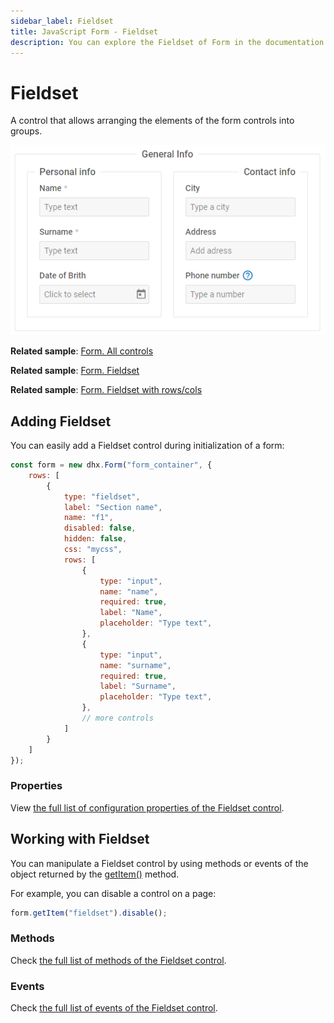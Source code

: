 ```yaml
---
sidebar_label: Fieldset
title: JavaScript Form - Fieldset 
description: You can explore the Fieldset of Form in the documentation of the DHTMLX JavaScript UI library. Browse developer guides and API reference, try out code examples and live demos, and download a free 30-day evaluation version of DHTMLX Suite.
---
```


# Fieldset

A control that allows arranging the elements of the form controls into groups.

![Fieldset control](../assets/form/form_fieldset.png)

**Related sample**: [Form. All controls](https://snippet.dhtmlx.com/ikyyekxq)

**Related sample**: [Form. Fieldset](https://snippet.dhtmlx.com/axlwcdrz?tag=fieldset)

**Related sample**: [Form. Fieldset with rows/cols](https://snippet.dhtmlx.com/lo6g167p?tag=fieldset)

## Adding Fieldset

You can easily add a Fieldset control during initialization of a form:

~~~js
const form = new dhx.Form("form_container", {
    rows: [
        {
            type: "fieldset",
            label: "Section name",
            name: "f1",
            disabled: false, 
            hidden: false, 
            css: "mycss",
            rows: [
                {
                    type: "input",
                    name: "name",
                    required: true,
                    label: "Name",
                    placeholder: "Type text",
                },
                {
                    type: "input",
                    name: "surname",
                    required: true,
                    label: "Surname",
                    placeholder: "Type text",
                },
                // more controls
            ]
        }
    ]
});
~~~

### Properties

View [the full list of configuration properties of the Fieldset control](form/api/fieldset/api_fieldset_properties.md).

## Working with Fieldset

You can manipulate a Fieldset control by using methods or events of the object returned by the [getItem()](form/api/form_getitem_method.md) method.

For example, you can disable a control on a page:

~~~js
form.getItem("fieldset").disable();
~~~

### Methods

Check [the full list of methods of the Fieldset control](form/api/api_overview.md#fieldset-methods).

### Events

Check [the full list of events of the Fieldset control](form/api/api_overview.md#fieldset-events).





